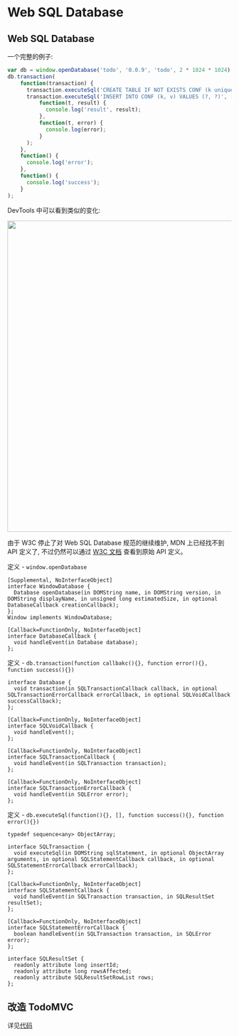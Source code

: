 # Web SQL Database

## Web SQL Database

一个完整的例子:

```js
var db = window.openDatabase('todo', '0.0.9', 'todo', 2 * 1024 * 1024);
db.transaction(
    function(transaction) {
      transaction.executeSql('CREATE TABLE IF NOT EXISTS CONF (k unique, v)');
      transaction.executeSql('INSERT INTO CONF (k, v) VALUES (?, ?)', ['msg', 'ok'], 
          function(t, result) {
            console.log('result', result);
          }, 
          function(t, error) {
            console.log(error);
          }
      );
    },
    function() {
      console.log('error');
    },
    function() {
      console.log('success');
    }
);
```

DevTools 中可以看到类似的变化:

<img src="http://gtms03.alicdn.com/tps/i3/TB1fGgUJVXXXXchXXXXKUPqZpXX-1494-276.png" width="700">

由于 W3C 停止了对 Web SQL Database 规范的继续维护, MDN 上已经找不到 API 定义了, 不过仍然可以通过 [W3C 文档](https://dev.w3.org/html5/webdatabase/#sql) 查看到原始 API 定义。

定义 - `window.openDatabase`

```
[Supplemental, NoInterfaceObject]
interface WindowDatabase {
  Database openDatabase(in DOMString name, in DOMString version, in DOMString displayName, in unsigned long estimatedSize, in optional DatabaseCallback creationCallback);
};
Window implements WindowDatabase;

[Callback=FunctionOnly, NoInterfaceObject]
interface DatabaseCallback {
  void handleEvent(in Database database);
};
```

定义 - `db.transaction(function callbakc(){}, function error(){}, function success(){})`

```
interface Database {
  void transaction(in SQLTransactionCallback callback, in optional SQLTransactionErrorCallback errorCallback, in optional SQLVoidCallback successCallback);
};

[Callback=FunctionOnly, NoInterfaceObject]
interface SQLVoidCallback {
  void handleEvent();
};

[Callback=FunctionOnly, NoInterfaceObject]
interface SQLTransactionCallback {
  void handleEvent(in SQLTransaction transaction);
};

[Callback=FunctionOnly, NoInterfaceObject]
interface SQLTransactionErrorCallback {
  void handleEvent(in SQLError error);
};
```

定义 - `db.executeSql(function(){}, [], function success(){}, function error(){})`

```
typedef sequence<any> ObjectArray;

interface SQLTransaction {
  void executeSql(in DOMString sqlStatement, in optional ObjectArray arguments, in optional SQLStatementCallback callback, in optional SQLStatementErrorCallback errorCallback);
};

[Callback=FunctionOnly, NoInterfaceObject]
interface SQLStatementCallback {
  void handleEvent(in SQLTransaction transaction, in SQLResultSet resultSet);
};

[Callback=FunctionOnly, NoInterfaceObject]
interface SQLStatementErrorCallback {
  boolean handleEvent(in SQLTransaction transaction, in SQLError error);
};

interface SQLResultSet {
  readonly attribute long insertId;
  readonly attribute long rowsAffected;
  readonly attribute SQLResultSetRowList rows;
};
```


## 改造 TodoMVC

详见[代码](https://github.com/luics/web-dev/blob/master/examples/data/TodoMVC-websql.html)